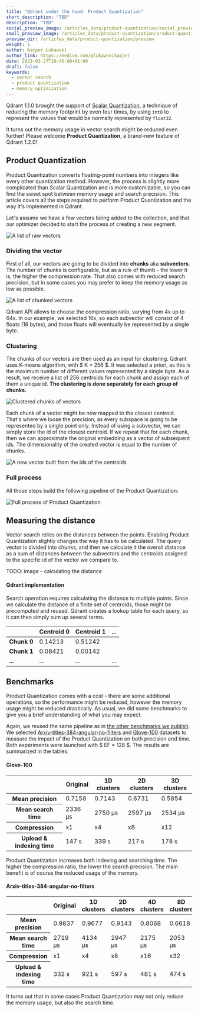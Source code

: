 ```yaml
---
title: "Qdrant under the hood: Product Quantization"
short_description: "TBD"
description: "TBD"
social_preview_image: /articles_data/product-quantization/social_preview.png
small_preview_image: /articles_data/product-quantization/product-quantization-icon.svg
preview_dir: /articles_data/product-quantization/preview
weight: 1
author: Kacper Łukawski
author_link: https://medium.com/@lukawskikacper
date: 2023-03-27T10:45:00+01:00
draft: false
keywords:
  - vector search
  - product quantization
  - memory optimization
---
```


Qdrant 1.1.0 brought the support of [Scalar Quantization](/articles/scalar-quantization/),
a technique of reducing the memory footprint by even four times, by using `int8` to represent
the values that would be normally represented by `float32`.

It turns out the memory usage in vector search might be reduced even further! Please welcome
**Product Quantization**, a brand-new feature of Qdrant 1.2.0! 

## Product Quantization

Product Quantization converts floating-point numbers into integers like every other quantization 
method. However, the process is slightly more complicated than Scalar Quantization and is more 
customizable, so you can find the sweet spot between memory usage and search precision. This article 
covers all the steps required to perform Product Quantization and the way it's implemented in Qdrant.

Let's assume we have a few vectors being added to the collection, and that our optimizer decided
to start the process of creating a new segment.

![A list of raw vectors](/articles_data/product-quantization/raw-vectors.png)

### Dividing the vector

First of all, our vectors are going to be divided into **chunks** aka **subvectors**. The number
of chunks is configurable, but as a rule of thumb - the lower it is, the higher the compression rate.
That also comes with reduced search precision, but in some cases you may prefer to keep the memory
usage as low as possible.

![A list of chunked vectors](/articles_data/product-quantization/chunked-vectors.png)

Qdrant API allows to choose the compression ratio, varying from 4x up to 64x. In our example, we 
selected 16x, so each subvector will consist of 4 floats (16 bytes), and those floats will eventually
be represented by a single byte.

### Clustering

The chunks of our vectors are then used as an input for clustering. Qdrant uses K-means algorithm, 
with $ K = 256 $. It was selected a priori, as this is the maximum number of different values 
represented by a single byte. As a result, we receive a list of 256 centroids for each chunk and
assign each of them a unique id. **The clustering is done separately for each group of chunks.**

![Clustered chunks of vectors](/articles_data/product-quantization/chunks-clustering.png)

Each chunk of a vector might be now mapped to the closest centroid. That's where we loose the precision,
as every subspace is going to be represented by a single point only. Instead of using a subvector,
we can simply store the id of the closest centroid. If we repeat that for each chunk, then we can 
approximate the original embedding as a vector of subsequent ids. The dimensionality of the created
vector is equal to the number of chunks. 

![A new vector built from the ids of the centroids](/articles_data/product-quantization/vector-of-ids.png)

### Full process

All those steps build the following pipeline of the Product Quantization:

![Full process of Product Quantization](/articles_data/product-quantization/full-process.png)

## Measuring the distance

Vector search relies on the distances between the points. Enabling Product Quantization slightly
changes the way it has to be calculated. The query vector is divided into chunks, and then we 
calculate it the overall distance as a sum of distances between the subvectors and the centroids 
assigned to the specific id of the vector we compare to.

TODO: image - calculating the distance

#### Qdrant implementation

Search operation requires calculating the distance to multiple points. Since we calculate the 
distance of a finite set of centroids, those might be precomputed and reused. Qdrant creates
a lookup table for each query, so it can then simply sum up several terms.

|             | Centroid 0 | Centroid 1 | ... |
|-------------|------------|------------|-----|
| **Chunk 0** | 0.14213    | 0.51242    |     |
| **Chunk 1** | 0.08421    | 0.00142    |     |
| **...**     | ...        | ...        | ... |

## Benchmarks

Product Quantization comes with a cost - there are some additional operations, so the performance
might be reduced, however the memory usage might be reduced drastically. As usual, we did some 
benchmarks to give you a brief understanding of what you may expect.

Again, we reused the same pipeline as in [the other benchmarks we publish](/benchmarks). We
selected [Arxiv-titles-384-angular-no-filters](https://github.com/qdrant/ann-filtering-benchmark-datasets)
and [Glove-100](https://github.com/erikbern/ann-benchmarks/) datasets to measure the impact
of the Product Quantization on both precision and time. Both experiments were launched with
$ EF = 128 $. The results are summarized in the tables:

#### Glove-100

<table>
   <thead>
      <tr>
         <th></th>
         <th>Original</th>
         <th>1D clusters</th>
         <th>2D clusters</th>
         <th>3D clusters</th>
      </tr>
   </thead>
   <tbody>
      <tr>
         <th>Mean precision</th>
         <td>0.7158</td>
         <td>0.7143</td>
         <td>0.6731</td>
         <td>0.5854</td>
      </tr>
      <tr>
         <th>Mean search time</th>
         <td>2336 µs</td>
         <td>2750 µs</td>
         <td>2597 µs</td>
         <td>2534 µs</td>
      </tr>
      <tr>
         <th>Compression</th>
         <td>x1</td>
         <td>x4</td>
         <td>x8</td>
         <td>x12</td>
      </tr>
      <tr>
         <th>Upload & indexing time</th>
         <td>147 s</td>
         <td>339 s</td>
         <td>217 s</td>
         <td>178 s</td>
      </tr>
   </tbody>
</table>

Product Quantization increases both indexing and searching time. The higher the compression
ratio, the lower the search precision. The main benefit is of course the reduced usage of the
memory.

#### Arxiv-titles-384-angular-no-filters

<table>
   <thead>
      <tr>
         <th></th>
         <th>Original</th>
         <th>1D clusters</th>
         <th>2D clusters</th>
         <th>4D clusters</th>
         <th>8D clusters</th>
      </tr>
   </thead>
   <tbody>
      <tr>
         <th>Mean precision</th>
         <td>0.9837</td>
         <td>0.9677</td>
         <td>0.9143</td>
         <td>0.8068</td>
         <td>0.6618</td>
      </tr>
      <tr>
         <th>Mean search time</th>
         <td>2719 µs</td>
         <td>4134 µs</td>
         <td>2947 µs</td>
         <td>2175 µs</td>
         <td>2053 µs</td>
      </tr>
      <tr>
         <th>Compression</th>
         <td>x1</td>
         <td>x4</td>
         <td>x8</td>
         <td>x16</td>
         <td>x32</td>
      </tr>
      <tr>
         <th>Upload & indexing time</th>
         <td>332 s</td>
         <td>921 s</td>
         <td>597 s</td>
         <td>481 s</td>
         <td>474 s</td>
      </tr>
   </tbody>
</table>

It turns out that in some cases Product Quantization may not only reduce the memory usage,
but also the search time.
